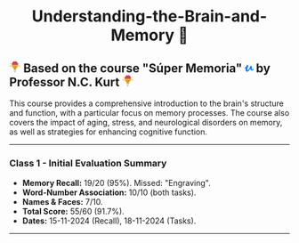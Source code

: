 <h1 align="center">Understanding-the-Brain-and-Memory 💭</h1>

## <a href="https://www.udemy.com/user/nckurt/"><img src="brain.svg" alt="brain" width="4%"></a> Based on the course "Súper Memoria" <a href="https://www.udemy.com/user/nckurt/"><img src="udemy.svg" alt="brain" width="3%"></a> by Professor N.C. Kurt <a href="https://www.udemy.com/user/nckurt/"><img src="brain.svg" alt="brain" width="4%"></a>
This course provides a comprehensive introduction to the brain's structure and function, with a particular focus on memory processes. The course also covers the impact of aging, stress, and neurological disorders on memory, as well as strategies for enhancing cognitive function.

---

### **Class 1 - Initial Evaluation Summary**
- **Memory Recall:** 19/20 (95%). Missed: "Engraving".  
- **Word-Number Association:** 10/10 (both tasks).  
- **Names & Faces:** 7/10.  
- **Total Score:** 55/60 (91.7%).  
- **Dates:** 15-11-2024 (Recall), 18-11-2024 (Tasks).  

---
